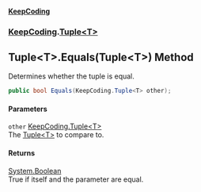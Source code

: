 #### [KeepCoding](index.md 'index')
### [KeepCoding](KeepCoding.md 'KeepCoding').[Tuple&lt;T&gt;](KeepCoding_Tuple_T_.md 'KeepCoding.Tuple&lt;T&gt;')
## Tuple&lt;T&gt;.Equals(Tuple&lt;T&gt;) Method
Determines whether the tuple is equal.  
```csharp
public bool Equals(KeepCoding.Tuple<T> other);
```
#### Parameters
<a name='KeepCoding_Tuple_T__Equals(KeepCoding_Tuple_T_)_other'></a>
`other` [KeepCoding.Tuple&lt;](KeepCoding_Tuple_T_.md 'KeepCoding.Tuple&lt;T&gt;')[T](KeepCoding_Tuple_T_.md#KeepCoding_Tuple_T__T 'KeepCoding.Tuple&lt;T&gt;.T')[&gt;](KeepCoding_Tuple_T_.md 'KeepCoding.Tuple&lt;T&gt;')  
The [Tuple&lt;T&gt;](KeepCoding_Tuple_T_.md 'KeepCoding.Tuple&lt;T&gt;') to compare to.
  
#### Returns
[System.Boolean](https://docs.microsoft.com/en-us/dotnet/api/System.Boolean 'System.Boolean')  
True if itself and the parameter are equal.
